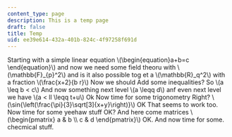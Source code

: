 ```yaml
---
content_type: page
description: This is a temp page
draft: false
title: Temp
uid: ee39e614-432a-401b-824c-4f97258f691d
---
```

Starting with a simple linear equation \\(\begin{equation}a+b=c \end{equation}\\) and now we need some field theoru with \\(\mathbb{F}_{p}^2\\) and is it also possible tog et a \\(\mathbb{R}_q^2\\) with a fraction \\(\frac{x+2}{b r}\\) Now we should Add some inequalities? So \\(a \leq b < c\\) And now something next level \\(a \leqq d\\) anf even next level we have \\(a < ll \leqq t+u\\) Ok Now time for some trigonometry Right? \\(\sin{\left(\frac{\pi}{3}\sqrt[3]{x+y}\right)}\\) OK That seems to work too. Now time for some yeehaw stuff OK? And here come matrices \\(\begin{pmatrix} a & b \\\\ c & d \end{pmatrix}\\) OK. And now time for some. checmical stuff.